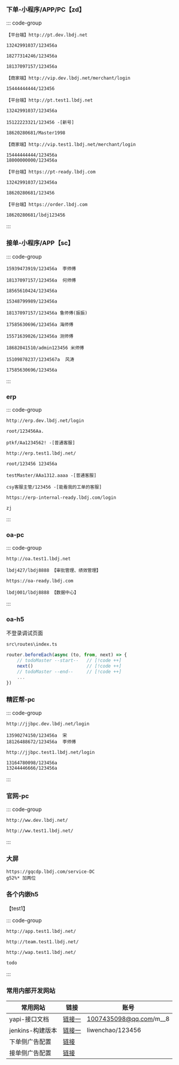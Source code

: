 ### 下单-小程序/APP/PC【zd】

::: code-group

```[dev]
【平台端】http://pt.dev.lbdj.net

13242991037/123456a

18277314246/123456a

18137097157/123456a

【商家端】http://vip.dev.lbdj.net/merchant/login

15444444444/123456
```

```[test1]
【平台端】http://pt.test1.lbdj.net

13242991037/123456a

15122223321/123456 -[新号]

18620280681/Master1998

【商家端】http://vip.test1.lbdj.net/merchant/login  

15444444444/123456a
18000000000/123456a
```

```[ready]
【平台端】https://pt-ready.lbdj.com

13242991037/123456a

18620280681/123456
```

```[正式]
【平台端】https://order.lbdj.com

18620280681/lbdj123456
```

:::



### 接单-小程序/APP【sc】

::: code-group

```[dev]
15939473919/123456a  李师傅

18137097157/123456a  何师傅

18565610424/123456a

15348799989/123456a
```

```[test1]
18137097157/123456a 鲁师傅(振振)

17585630696/123456a 海师傅

15571639026/123456a 测师傅

18682041510/admin123456 米师傅
```

```[ready]
15109878237/1234567a  风涛

17585630696/123456a
```

:::



### erp

::: code-group

```[dev]
http://erp.dev.lbdj.net/login

root/123456Aa.

ptkf/Aa1234562! -[普通客服]
```

```[test1]
http://erp.test1.lbdj.net/

root/123456 123456a

testMaster/AAa1312.aaaa -[普通客服]

csy客服主管/123456 -[能看我的工单的客服]
```

```[ready]
https://erp-internal-ready.lbdj.com/login

zj
```

:::



### oa-pc

::: code-group

```[test1]
http://oa.test1.lbdj.net

lbdj427/lbdj8888 【审批管理、绩效管理】
```

```[ready]
https://oa-ready.lbdj.com

lbdj001/lbdj8888 【数据中心】
```

:::



### oa-h5

不登录调试页面

`src\routes\index.ts`

```javascript
router.beforeEach(async (to, from, next) => {
	// todoMaster --start--   // [!code ++]
    next()                    // [!code ++]
    // todoMaster --end--     // [!code ++]
    ...
})
```





### 精匠帮-pc

::: code-group

```[dev]
http://jjbpc.dev.lbdj.net/login

13590274150/123456a  宋
18126488672/123456a  李师傅
```

```[test1]
http://jjbpc.test1.lbdj.net/login

13164780098/123456a
13244446666/123456a
```

:::



### 官网-pc

::: code-group

```[dev]
http://ww.dev.lbdj.net/
```

```[test1]
http://ww.test1.lbdj.net/
```

:::



### 大屏

```
https://gqcdp.lbdj.com/service-DC
g52%* 加两位
```



### 各个内嵌h5



【test1】

::: code-group

```[order-h5]
http://app.test1.lbdj.net/
```

```[team-app-h5]
http://team.test1.lbdj.net/
```

```[wap]
http://wap.test1.lbdj.net/
```

```[order-app-h5]
todo
```

:::



### 常用内部开发网站

| 常用网站         | 链接                                                | 账号                   |
| ---------------- | --------------------------------------------------- | ---------------------- |
| yapi-接口文档    | [链接一](http://yapi.ops.lbdj.net/)                 | 1007435098@qq.com/m__8 |
| jenkins-构建版本 | [链接一](http://192.168.100.30:8080/login?from=%2F) | liwenchao/123456       |
| 下单侧广告配置   | [链接](http://erp.test1.lbdj.net/adManage)          |                        |
| 接单侧广告配置   | [链接](http://erp.test1.lbdj.net/activityList)      |                        |

